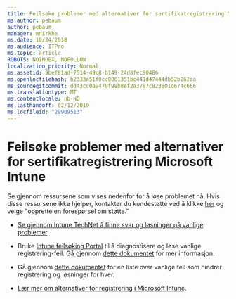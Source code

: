 ```yaml
---
title: Feilsøke problemer med alternativer for sertifikatregistrering Microsoft Intune
ms.author: pebaum
author: pebaum
manager: mnirkhe
ms.date: 10/24/2018
ms.audience: ITPro
ms.topic: article
ROBOTS: NOINDEX, NOFOLLOW
localization_priority: Normal
ms.assetid: 9bef81ad-7514-49c8-b149-24d8fec90486
ms.openlocfilehash: b2333a51f0cc0061351bc441d47444db52b262aa
ms.sourcegitcommit: dd43cc0a9470f98b8ef2a3787c823801d674c666
ms.translationtype: MT
ms.contentlocale: nb-NO
ms.lasthandoff: 02/12/2019
ms.locfileid: "29909513"
---
```

# <a name="troubleshoot-issues-with-enrollment-options-microsoft-intune"></a>Feilsøke problemer med alternativer for sertifikatregistrering Microsoft Intune

Se gjennom ressursene som vises nedenfor for å løse problemet nå. Hvis disse ressursene ikke hjelper, kontakter du kundestøtte ved å klikke [her](https://portal.azure.com/#blade/Microsoft_Intune_DeviceSettings/ExtensionLandingBlade/help) og velge "opprette en forespørsel om støtte." 
  
- [Se gjennom Intune TechNet å finne svar og løsninger på vanlige problemer](https://social.technet.microsoft.com/Forums/home?category=microsoftintune&amp;filter=alltypes&amp;sort=lastpostdesc).
    
- Bruke [Intune feilsøking Portal](https://devicemanagement.microsoft.com/#blade/Microsoft_Intune_DeviceSettings/TroubleshootBlade) til å diagnostisere og løse vanlige registrering-feil. Gå gjennom [dette dokumentet](https://docs.microsoft.com/intune/help-desk-operators) for mer informasjon. 
    
- Gå gjennom [dette dokumentet](https://docs.microsoft.com/intune-classic/Troubleshoot/troubleshoot-device-enrollment-in-intune) for en liste over vanlige feil som hindrer registrering og løsninger for hver. 
    
- [Lær mer om alternativer for registrering i Microsoft Intune](https://docs.microsoft.com/intune/enrollment-options).
    

